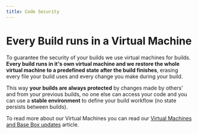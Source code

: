 ```yaml
---
title: Code Security
---
```



# Every Build runs in a Virtual Machine

To guarantee the security of your builds we use virtual machines for builds.
**Every build runs in it's own virtual machine and we restore the whole
virtual machine to a predefined state after the build finishes**, erasing
every file your build uses and every change you make during your build.

This way **your builds are always protected** by changes made by others'
and from your previous builds, no one else can access your code
and you can use a **stable environment** to
define your build workflow (no state persists between builds).

To read more about our Virtual Machines you can read our
[Virtual Machines and Base Box updates](/docs/virtual-machine-updates.html)
article.
